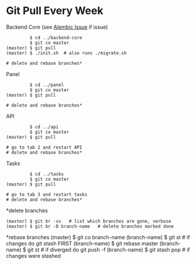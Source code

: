 # Git Pull Every Week

Backend Core (see [Alembic Issue](#alembic-issue) if issue)

             $ cd ../backend-core
             $ git co master
    (master) $ git pull
    (master) $ ./init.sh  # also runs ./migrate.sh
    
    # delete and rebase branches*

Panel

             $ cd ../panel
             $ git co master
    (master) $ git pull
    
    # delete and rebase branches*

API

             $ cd ../api
             $ git co master
    (master) $ git pull
    
    # go to tab 2 and restart API
    # delete and rebase branches*

Tasks

             $ cd ../tasks
             $ git co master
    (master) $ git pull
    
    # go to tab 3 and restart tasks
    # delete and rebase branches*

\*delete branches  

    (master) $ git br -vv   # list which branches are gone, verbose
    (master) $ git br -D branch-name   # delete branches marked done

\*rebase branches
    (master) $ git co branch-name
    (branch-name) $ git st   # if changes do git stash FIRST
    (branch-name) $ git rebase master
    (branch-name) $ git st   # if diverged do git push -f
    (branch-name) $ git stash pop   # if changes were stashed